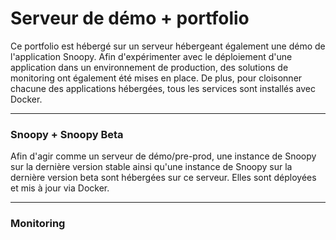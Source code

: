 # Serveur de démo + portfolio

Ce portfolio est hébergé sur un serveur hébergeant également une démo de l'application Snoopy. Afin d'expérimenter avec
le déploiement d'une application dans un environnement de production, des solutions de monitoring ont également été
mises en place. De plus, pour cloisonner chacune des applications hébergées, tous les services sont installés avec
Docker.

***

### Snoopy + Snoopy Beta

Afin d'agir comme un serveur de démo/pre-prod, une instance de Snoopy sur la dernière version stable ainsi qu'une
instance de Snoopy sur la dernière version beta sont hébergées sur ce serveur. Elles sont déployées et mis à jour via
Docker.

***

### Monitoring